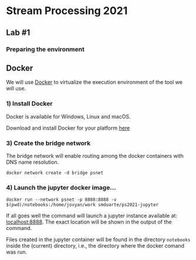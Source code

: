 # Stream Processing 2021
## Lab #1


### Preparing the environment
## Docker

We will use [Docker](www.docker.com) to virtualize the execution environment of the tool we will use.
### 1) Install Docker

Docker is available for Windows, Linux and macOS.

Download and install Docker for your platform [here](https://www.docker.com/get-started)
### 3) Create the bridge network
The bridge network will enable routing among the
docker containers with DNS name resolution.

`docker network create -d bridge psnet`
### 4) Launch the jupyter docker image...

`docker run --network psnet -p 8888:8888 -v $(pwd)/notebooks:/home/jovyan/work smduarte/ps2021-jupyter`

If all goes well the command will launch a jupyter instance available at:
[localhost:8888](http://localhost:8888). The exact location will be shown in the
output of the command.

Files created in the jupyter container will be found in the directory `notebooks` inside the (current) directory, i.e., the directory where the docker comand was run.
